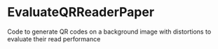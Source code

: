 # EvaluateQRReaderPaper
Code to generate QR codes on a background image with distortions to evaluate their read performance
